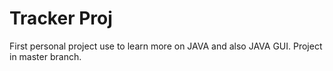 # Tracker Proj
First personal project use to learn more on JAVA and also JAVA GUI. Project in master branch.
